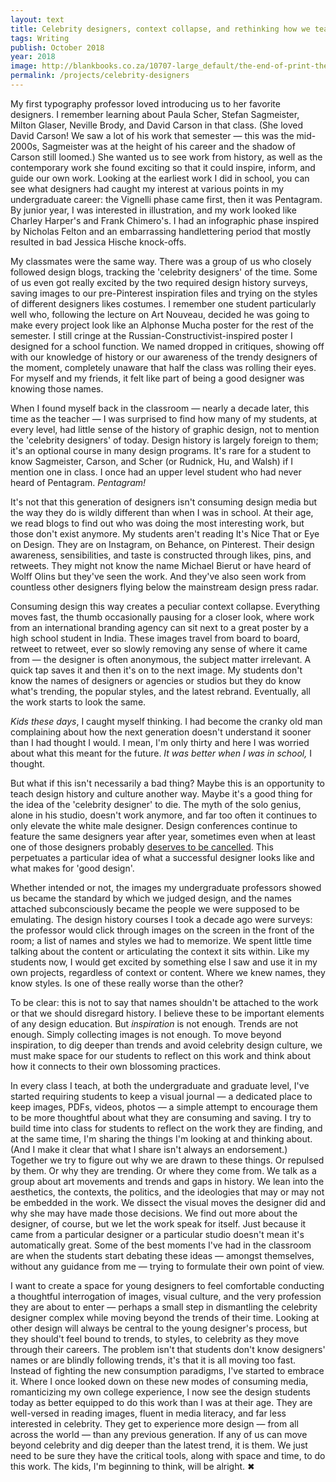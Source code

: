 ```yaml
---
layout: text
title: Celebrity designers, context collapse, and rethinking how we teach design history
tags: Writing
publish: October 2018
year: 2018
image: http://blankbooks.co.za/10707-large_default/the-end-of-print-the-graphic-design-of-david-carson.jpg
permalink: /projects/celebrity-designers
---
```


<p>My first typography professor loved introducing us to her favorite designers. I remember learning about Paula Scher, Stefan Sagmeister, Milton Glaser, Neville Brody, and David Carson in that class. (She loved David Carson! We saw a lot of his work that semester — this was the mid-2000s, Sagmeister was at the height of his career and the shadow of Carson still loomed.) She wanted us to see work from history, as well as the contemporary work she found exciting so that it could inspire, inform, and guide our own work. Looking at the earliest work I did in school, you can see what designers had caught my interest at various points in my undergraduate career: the Vignelli phase came first, then it was Pentagram. By junior year, I was interested in illustration, and my work looked like Charley Harper's and Frank Chimero's. I had an infographic phase inspired by Nicholas Felton and an embarrassing handlettering period that mostly resulted in bad Jessica Hische knock-offs.</p>

<p>My classmates were the same way. There was a group of us who closely followed design blogs, tracking the 'celebrity designers' of the time. Some of us even got really excited by the two required design history surveys, saving images to our pre-Pinterest inspiration files and trying on the styles of different designers likes costumes. I remember one student particularly well who, following the lecture on Art Nouveau, decided he was going to make every project look like an Alphonse Mucha poster for the rest of the semester. I still cringe at the Russian-Constructivist-inspired poster I designed for a school function. We named dropped in critiques, showing off with our knowledge of history or our awareness of the trendy designers of the moment, completely unaware that half the class was rolling their eyes. For myself and my friends, it felt like part of being a good designer was knowing those names.</p>
<p>When I found myself back in the classroom — nearly a decade later, this time as the teacher — I was surprised to find how many of my students, at every level, had little sense of the history of graphic design, not to mention the 'celebrity designers' of today. Design history is largely foreign to them; it's an optional course in many design programs. It's rare for a student to know Sagmeister, Carson, and Scher (or Rudnick, Hu, and Walsh) if I mention one in class. I once had an upper level student who had never heard of Pentagram. <em>Pentagram!</em></p>
<p>It's not that this generation of designers isn't consuming design media but the way they do is wildly different than when I was in school. At their age, we read blogs to find out who was doing the most interesting work, but those don't exist anymore. My students aren't reading It's Nice That or Eye on Design. They are on Instagram, on Behance, on Pinterest. Their design awareness, sensibilities, and taste is constructed through likes, pins, and retweets. They might not know the name Michael Bierut or have heard of Wolff Olins but they've seen the work. And they've also seen work from countless other designers flying below the mainstream design press radar.</p>
<p>Consuming design this way creates a peculiar context collapse. Everything moves fast, the thumb occasionally pausing for a closer look, where work from an international branding agency can sit next to a great poster by a high school student in India. These images travel from board to board, retweet to retweet, ever so slowly removing any sense of where it came from — the designer is often anonymous, the subject matter irrelevant. A quick tap saves it and then it's on to the next image. My students don't know the names of designers or agencies or studios but they do know what's trending, the popular styles, and the latest rebrand. Eventually, all the work starts to look the same.</p>
<p><em>Kids these days</em>, I caught myself thinking. I had become the cranky old man complaining about how the next generation doesn't understand it sooner than I had thought I would. I mean, I'm only thirty and here I was worried about what this meant for the future. <em>It was better when I was in school,</em> I thought.</p>
<p>But what if this isn't necessarily a bad thing? Maybe this is an opportunity to teach design history and culture another way. Maybe it's a good thing for the idea of the 'celebrity designer' to die. The myth of the solo genius, alone in his studio, doesn't work anymore, and far too often it continues to only elevate the white male designer. Design conferences continue to feature the same designers year after year, sometimes even when at least one of those designers probably <a href="https://www.nzherald.co.nz/business/news/article.cfm?c_id=3&amp;objectid=11804042">deserves to be cancelled</a>. This perpetuates a particular idea of what a successful designer looks like and what makes for 'good design'.</p>
<p>Whether intended or not, the images my undergraduate professors showed us became the standard by which we judged design, and the names attached subconsciously became the people we were supposed to be emulating. The design history courses I took a decade ago were surveys: the professor would click through images on the screen in the front of the room; a list of names and styles we had to memorize. We spent little time talking about the content or articulating the context it sits within. Like my students now, I would get excited by something else I saw and use it in my own projects, regardless of context or content. Where we knew names, they know styles. Is one of these really worse than the other?</p>
<p>To be clear: this is not to say that names shouldn't be attached to the work or that we should disregard history. I believe these to be important elements of any design education. But <em>inspiration</em> is not enough. Trends are not enough. Simply collecting images is not enough. To move beyond inspiration, to dig deeper than trends and avoid celebrity design culture, we must make space for our students to reflect on this work and think about how it connects to their own blossoming practices.</p>
<p>In every class I teach, at both the undergraduate and graduate level, I've started requiring students to keep a visual journal — a dedicated place to keep images, PDFs, videos, photos — a simple attempt to encourage them to be more thoughtful about what they are consuming and saving. I try to build time into class for students to reflect on the work they are finding, and at the same time, I'm sharing the things I'm looking at and thinking about. (And I make it clear that what I share isn't always an endorsement.) Together we try to figure out why we are drawn to these things. Or repulsed by them. Or why they are trending. Or where they come from. We talk as a group about art movements and trends and gaps in history. We lean into the aesthetics, the contexts, the politics, and the ideologies that may or may not be embedded in the work. We dissect the visual moves the designer did and why she may have made those decisions. We find out more about the designer, of course, but we let the work speak for itself. Just because it came from a particular designer or a particular studio doesn't mean it's automatically great. Some of the best moments I've had in the classroom are when the students start debating these ideas — amongst themselves, without any guidance from me — trying to formulate their own point of view.</p>
<p>I want to create a space for young designers to feel comfortable conducting a thoughtful interrogation of images, visual culture, and the very profession they are about to enter — perhaps a small step in dismantling the celebrity designer complex while moving beyond the trends of their time. Looking at other design will always be central to the young designer's process, but they should't feel bound to trends, to styles, to celebrity as they move through their careers. The problem isn't that students don't know designers' names or are blindly following trends, it's that it is all moving too fast. Instead of fighting the new consumption paradigms, I've started to embrace it. Where I once looked down on these new modes of consuming media, romanticizing my own college experience, I now see the design students today as better equipped to do this work than I was at their age. They are well-versed in reading images, fluent in media literacy, and far less interested in celebrity. They get to experience more design — from all across the world — than any previous generation. If any of us can move beyond celebrity and dig deeper than the latest trend, it is them. We just need to be sure they have the critical tools, along with space and time, to do this work. The kids, I'm beginning to think, will be alright. ✖</p>



